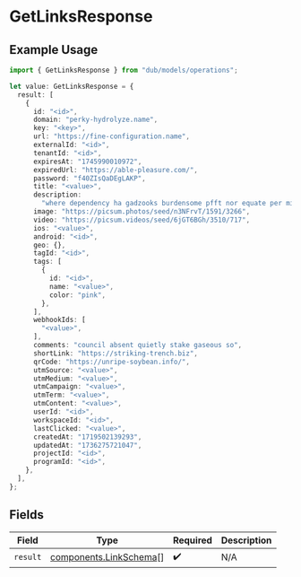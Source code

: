 # GetLinksResponse

## Example Usage

```typescript
import { GetLinksResponse } from "dub/models/operations";

let value: GetLinksResponse = {
  result: [
    {
      id: "<id>",
      domain: "perky-hydrolyze.name",
      key: "<key>",
      url: "https://fine-configuration.name",
      externalId: "<id>",
      tenantId: "<id>",
      expiresAt: "1745990010972",
      expiredUrl: "https://able-pleasure.com/",
      password: "f40ZIsQaDEgLAKP",
      title: "<value>",
      description:
        "where dependency ha gadzooks burdensome pfft nor equate per mid",
      image: "https://picsum.photos/seed/n3NFrvT/1591/3266",
      video: "https://picsum.videos/seed/6jGT6BGh/3510/717",
      ios: "<value>",
      android: "<id>",
      geo: {},
      tagId: "<id>",
      tags: [
        {
          id: "<id>",
          name: "<value>",
          color: "pink",
        },
      ],
      webhookIds: [
        "<value>",
      ],
      comments: "council absent quietly stake gaseous so",
      shortLink: "https://striking-trench.biz",
      qrCode: "https://unripe-soybean.info/",
      utmSource: "<value>",
      utmMedium: "<value>",
      utmCampaign: "<value>",
      utmTerm: "<value>",
      utmContent: "<value>",
      userId: "<id>",
      workspaceId: "<id>",
      lastClicked: "<value>",
      createdAt: "1719502139293",
      updatedAt: "1736275721047",
      projectId: "<id>",
      programId: "<id>",
    },
  ],
};
```

## Fields

| Field                                                            | Type                                                             | Required                                                         | Description                                                      |
| ---------------------------------------------------------------- | ---------------------------------------------------------------- | ---------------------------------------------------------------- | ---------------------------------------------------------------- |
| `result`                                                         | [components.LinkSchema](../../models/components/linkschema.md)[] | :heavy_check_mark:                                               | N/A                                                              |